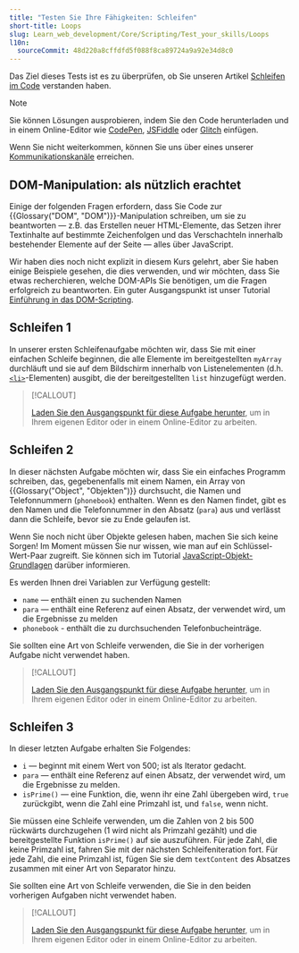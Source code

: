 ```yaml
---
title: "Testen Sie Ihre Fähigkeiten: Schleifen"
short-title: Loops
slug: Learn_web_development/Core/Scripting/Test_your_skills/Loops
l10n:
  sourceCommit: 48d220a8cffdfd5f088f8ca89724a9a92e34d8c0
---
```


Das Ziel dieses Tests ist es zu überprüfen, ob Sie unseren Artikel [Schleifen im Code](/de/docs/Learn_web_development/Core/Scripting/Loops) verstanden haben.

> [!NOTE]
> Sie können Lösungen ausprobieren, indem Sie den Code herunterladen und in einem Online-Editor wie [CodePen](https://codepen.io/), [JSFiddle](https://jsfiddle.net/) oder [Glitch](https://glitch.com/) einfügen.
>
> Wenn Sie nicht weiterkommen, können Sie uns über eines unserer [Kommunikationskanäle](/de/docs/MDN/Community/Communication_channels) erreichen.

## DOM-Manipulation: als nützlich erachtet

Einige der folgenden Fragen erfordern, dass Sie Code zur {{Glossary("DOM", "DOM")}}-Manipulation schreiben, um sie zu beantworten — z.B. das Erstellen neuer HTML-Elemente, das Setzen ihrer Textinhalte auf bestimmte Zeichenfolgen und das Verschachteln innerhalb bestehender Elemente auf der Seite — alles über JavaScript.

Wir haben dies noch nicht explizit in diesem Kurs gelehrt, aber Sie haben einige Beispiele gesehen, die dies verwenden, und wir möchten, dass Sie etwas recherchieren, welche DOM-APIs Sie benötigen, um die Fragen erfolgreich zu beantworten. Ein guter Ausgangspunkt ist unser Tutorial [Einführung in das DOM-Scripting](/de/docs/Learn_web_development/Core/Scripting/DOM_scripting).

## Schleifen 1

In unserer ersten Schleifenaufgabe möchten wir, dass Sie mit einer einfachen Schleife beginnen, die alle Elemente im bereitgestellten `myArray` durchläuft und sie auf dem Bildschirm innerhalb von Listenelementen (d.h. [`<li>`](/de/docs/Web/HTML/Reference/Elements/li)-Elementen) ausgibt, die der bereitgestellten `list` hinzugefügt werden.

> [!CALLOUT]
>
> [Laden Sie den Ausgangspunkt für diese Aufgabe herunter](https://github.com/mdn/learning-area/blob/main/javascript/building-blocks/tasks/loops/loops1-download.html), um in Ihrem eigenen Editor oder in einem Online-Editor zu arbeiten.

## Schleifen 2

In dieser nächsten Aufgabe möchten wir, dass Sie ein einfaches Programm schreiben, das, gegebenenfalls mit einem Namen, ein Array von {{Glossary("Object", "Objekten")}} durchsucht, die Namen und Telefonnummern (`phonebook`) enthalten. Wenn es den Namen findet, gibt es den Namen und die Telefonnummer in den Absatz (`para`) aus und verlässt dann die Schleife, bevor sie zu Ende gelaufen ist.

Wenn Sie noch nicht über Objekte gelesen haben, machen Sie sich keine Sorgen! Im Moment müssen Sie nur wissen, wie man auf ein Schlüssel-Wert-Paar zugreift. Sie können sich im Tutorial [JavaScript-Objekt-Grundlagen](/de/docs/Learn_web_development/Core/Scripting/Object_basics) darüber informieren.

Es werden Ihnen drei Variablen zur Verfügung gestellt:

- `name` — enthält einen zu suchenden Namen
- `para` — enthält eine Referenz auf einen Absatz, der verwendet wird, um die Ergebnisse zu melden
- `phonebook` - enthält die zu durchsuchenden Telefonbucheinträge.

Sie sollten eine Art von Schleife verwenden, die Sie in der vorherigen Aufgabe nicht verwendet haben.

> [!CALLOUT]
>
> [Laden Sie den Ausgangspunkt für diese Aufgabe herunter](https://github.com/mdn/learning-area/blob/main/javascript/building-blocks/tasks/loops/loops2-download.html), um in Ihrem eigenen Editor oder in einem Online-Editor zu arbeiten.

## Schleifen 3

In dieser letzten Aufgabe erhalten Sie Folgendes:

- `i` — beginnt mit einem Wert von 500; ist als Iterator gedacht.
- `para` — enthält eine Referenz auf einen Absatz, der verwendet wird, um die Ergebnisse zu melden.
- `isPrime()` — eine Funktion, die, wenn ihr eine Zahl übergeben wird, `true` zurückgibt, wenn die Zahl eine Primzahl ist, und `false`, wenn nicht.

Sie müssen eine Schleife verwenden, um die Zahlen von 2 bis 500 rückwärts durchzugehen (1 wird nicht als Primzahl gezählt) und die bereitgestellte Funktion `isPrime()` auf sie auszuführen. Für jede Zahl, die keine Primzahl ist, fahren Sie mit der nächsten Schleifeniteration fort. Für jede Zahl, die eine Primzahl ist, fügen Sie sie dem `textContent` des Absatzes zusammen mit einer Art von Separator hinzu.

Sie sollten eine Art von Schleife verwenden, die Sie in den beiden vorherigen Aufgaben nicht verwendet haben.

> [!CALLOUT]
>
> [Laden Sie den Ausgangspunkt für diese Aufgabe herunter](https://github.com/mdn/learning-area/blob/main/javascript/building-blocks/tasks/loops/loops3-download.html), um in Ihrem eigenen Editor oder in einem Online-Editor zu arbeiten.
